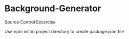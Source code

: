 # Background-Generator
Source Control Excercise

Use npm init in project directory to create package.json file
